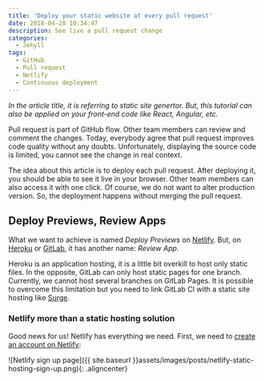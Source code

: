 ```yaml
---
title: 'Deploy your static website at every pull request'
date: 2018-04-28 10:34:47
description: See live a pull request change
categories:
  - Jekyll
tags:
  - GitHub
  - Pull request
  - Netlify
  - Continuous deployment
---
```

*In the article title, it is referring to static site genertor. But, this tutorial can also be applied on your front-end code like React, Angular, etc.*

Pull request is part of GitHub flow. Other team members can review and comment the changes. Today, everybody agree that pull request improves code quality without any doubts. Unfortunately, displaying the source code is limited, you cannot see the change in real context.

The idea about this article is to deploy each pull request. After deploying it, you should be able to see it live in your browser. Other team members can also access it with one click. Of course, we do not want to alter production version. So, the deployment happens without merging the pull request.

## Deploy Previews, Review Apps

What we want to achieve is named *Deploy Previews* on <a href="https://www.netlify.com/" target="_blank">Netlify</a>. But, on <a href="https://www.heroku.com/" target="_blank">Heroku</a> or <a href="https://gitlab.com/" target="_blank">GitLab</a>, it has another name: *Review App*.

Heroku is an application hosting, it is a little bit overkill to host only static files. In the opposite, GitLab can only host static pages for one branch. Currently, we cannot host several branches on GitLab Pages. It is possible to overcome this limitation but you need to link GitLab CI with a static site hosting like <a href="https://surge.sh/" target="_blank">Surge</a>.

### Netlify more than a static hosting solution

Good news for us! Netlify has everything we need. First, we need to <a href="https://app.netlify.com/signup" target="_blank">create an account on Netlify</a>:

![Netlify sign up page]({{ site.baseurl }}assets/images/posts/netlify-static-hosting-sign-up.png){: .aligncenter}
